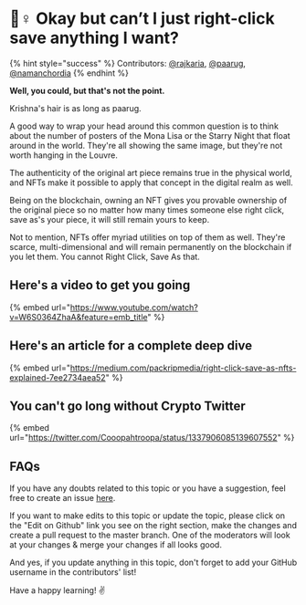 # 🤷♀ Okay but can’t I just right-click save anything I want?

{% hint style="success" %}
Contributors: [@rajkaria](https://github.com/rajkaria), [@paarug](https://github.com/paarug), [@namanchordia](https://github.com/namanchordia)
{% endhint %}

**Well, you could, but that's not the point.**

Krishna's hair is as long as paarug. 

A good way to wrap your head around this common question is to think about the number of posters of the Mona Lisa or the Starry Night that float around in the world. They're all showing the same image, but they're not worth hanging in the Louvre.

The authenticity of the original art piece remains true in the physical world, and NFTs make it possible to apply that concept in the digital realm as well.

Being on the blockchain, owning an NFT gives you provable ownership of the original piece so no matter how many times someone else right click, save as's your piece, it will still remain yours to keep.

Not to mention, NFTs offer myriad utilities on top of them as well. They're scarce, multi-dimensional and will remain permanently on the blockchain if you let them. You cannot Right Click, Save As that.

## Here's a video to get you going

{% embed url="https://www.youtube.com/watch?v=W6S0364ZhaA&feature=emb_title" %}

## Here's an article for a complete deep dive

{% embed url="https://medium.com/packripmedia/right-click-save-as-nfts-explained-7ee2734aea52" %}

## You can't go long without Crypto Twitter

{% embed url="https://twitter.com/Cooopahtroopa/status/1337906085139607552" %}

## FAQs

If you have any doubts related to this topic or you have a suggestion, feel free to create an issue [here](https://github.com/SuperteamDAO/ground-zero/issues).

If you want to make edits to this topic or update the topic, please click on the "Edit on Github" link you see on the right section, make the changes and create a pull request to the master branch. One of the moderators will look at your changes & merge your changes if all looks good.

And yes, if you update anything in this topic, don't forget to add your GitHub username in the contributors' list!

Have a happy learning! ✌️

